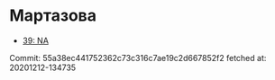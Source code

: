 # Мартазова
- [39: NA](39.md)

Commit: 55a38ec441752362c73c316c7ae19c2d667852f2
 fetched at: 20201212-134735
